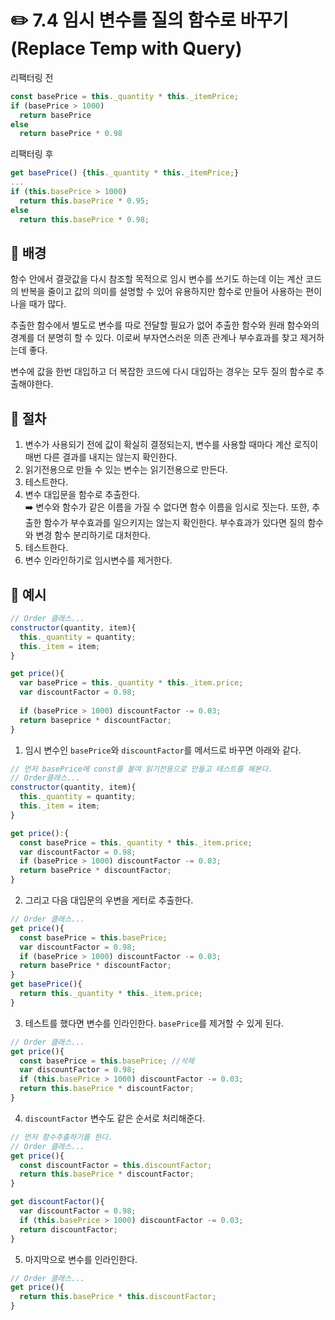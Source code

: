 # ✏️ 7.4 임시 변수를 질의 함수로 바꾸기 (Replace Temp with Query)

리팩터링 전

```javascript
const basePrice = this._quantity * this._itemPrice;
if (basePrice > 1000)
  return basePrice
else
  return basePrice * 0.98
```

리팩터링 후

```javascript
get basePrice() {this._quantity * this._itemPrice;}
...
if (this.basePrice > 1000)
  return this.basePrice * 0.95;
else
  return this.basePrice * 0.98;
```

## 🧷 배경

함수 안에서 결괏값을 다시 참조할 목적으로 임시 변수를 쓰기도 하는데 이는 계산 코드의 반복을 줄이고 값의 의미를 설명할 수 있어 유용하지만 함수로 만들어 사용하는 편이 나을 때가 많다.

추출한 함수에서 별도로 변수를 따로 전달할 필요가 없어 추출한 함수와 원래 함수와의 경계를 더 분명히 할 수 있다. 이로써 부자연스러운 의존 관계나 부수효과를 찾고 제거하는데 좋다.

변수에 값을 한번 대입하고 더 복잡한 코드에 다시 대입하는 경우는 모두 질의 함수로 추출해야한다.

## 🧷 절차

1. 변수가 사용되기 전에 값이 확실히 결정되는지, 변수를 사용할 때마다 계산 로직이 매번 다른 결과를 내지는 않는지 확인한다.
2. 읽기전용으로 만들 수 있는 변수는 읽기전용으로 만든다.
3. 테스트한다.
4. 변수 대입문을 함수로 추출한다.\
   ➡️ 변수와 함수가 같은 이름을 가질 수 없다면 함수 이름을 임시로 짓는다. 또한, 추출한 함수가 부수효과를 일으키지는 않는지 확인한다. 부수효과가 있다면 질의 함수와 변경 함수 분리하기로 대처한다.
5. 테스트한다.
6. 변수 인라인하기로 임시변수를 제거한다.

## 🧷 예시

```javascript
// Order 클래스...
constructor(quantity, item){
  this._quantity = quantity;
  this._item = item;
}

get price(){
  var basePrice = this._quantity * this._item.price;
  var discountFactor = 0.98;
  
  if (basePrice > 1000) discountFactor -= 0.03;
  return baseprice * discountFactor;
}
```

1. 임시 변수인 `basePrice`와 `discountFactor`를 메서드로 바꾸면 아래와 같다.

```javascript
// 먼저 basePrice에 const를 붙여 읽기전용으로 만들고 테스트를 해본다.
// Order클래스...
constructor(quantity, item){
  this._quantity = quantity;
  this._item = item;
}

get price():{
  const basePrice = this._quantity * this._item.price;
  var discountFactor = 0.98;
  if (basePrice > 1000) discountFactor -= 0.03;
  return basePrice * discountFactor;
}
```

2. 그리고 다음 대입문의 우변을 게터로 추출한다.

```javascript
// Order 클래스...
get price(){
  const basePrice = this.basePrice;
  var discountFactor = 0.98;
  if (basePrice > 1000) discountFactor -= 0.03;
  return basePrice * discountFactor;
}
get basePrice(){
  return this._quantity * this._item.price;
}
```

3. 테스트를 했다면 변수를 인라인한다. `basePrice`를 제거할 수 있게 된다.

```javascript
// Order 클래스...
get price(){
  const basePrice = this.basePrice; //삭제
  var discountFactor = 0.98;
  if (this.basePrice > 1000) discountFactor -= 0.03;
  return this.basePrice * discountFactor;
}
```

4. `discountFactor` 변수도 같은 순서로 처리해준다.&#x20;

```javascript
// 먼저 함수추출하기를 한다.
// Order 클래스...
get price(){
  const discountFactor = this.discountFactor;
  return this.basePrice * discountFactor;
}

get discountFactor(){
  var discountFactor = 0.98;
  if (this.basePrice > 1000) discountFactor -= 0.03;
  return discountFactor;
}
```

5. 마지막으로 변수를 인라인한다.

```javascript
// Order 클래스...
get price(){
  return this.basePrice * this.discountFactor;
}
```
